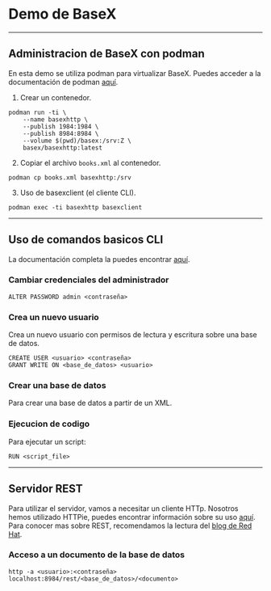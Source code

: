 # Demo de BaseX

---

## Administracion de BaseX con podman

En esta demo se utiliza podman para virtualizar BaseX. Puedes acceder a
la documentación de podman [aquí](https://docs.podman.io/en/latest/).

1. Crear un contenedor.

```
podman run -ti \
    --name basexhttp \
    --publish 1984:1984 \
    --publish 8984:8984 \
    --volume $(pwd)/basex:/srv:Z \
    basex/basexhttp:latest
```

2. Copiar el archivo `books.xml` al contenedor.

```
podman cp books.xml basexhttp:/srv
```

3. Uso de basexclient (el cliente CLI).

```
podman exec -ti basexhttp basexclient
```

---

## Uso de comandos basicos CLI

La documentación completa la puedes encontrar [aquí](https://docs.basex.org/wiki/Commands).

### Cambiar credenciales del administrador

```
ALTER PASSWORD admin <contraseña>
```

### Crea un nuevo usuario

Crea un nuevo usuario con permisos de lectura y escritura sobre una base de datos.

```
CREATE USER <usuario> <contraseña>
GRANT WRITE ON <base_de_datos> <usuario>
```

### Crear una base de datos

Para crear una base de datos a partir de un XML.

### Ejecucion de codigo

Para ejecutar un script:

```
RUN <script_file>
```

---

## Servidor REST

Para utilizar el servidor, vamos a necesitar un cliente HTTp. Nosotros hemos utilizado
HTTPie, puedes encontrar información sobre su uso [aquí](https://httpie.io/docs/cli/default-behavior).
Para conocer mas sobre REST, recomendamos la lectura del [blog de Red Hat](https://www.redhat.com/es/topics/api/what-is-a-rest-api).

### Acceso a un documento de la base de datos

```
http -a <usuario>:<contraseña> localhost:8984/rest/<base_de_datos>/<documento>
```

